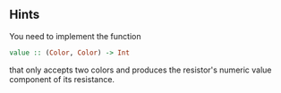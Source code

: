## Hints

You need to implement the function

```haskell
value :: (Color, Color) -> Int
```

that only accepts two colors and produces the resistor's numeric value
component of its resistance.
